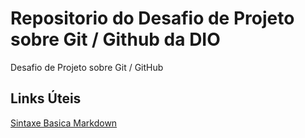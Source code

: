 # Repositorio do Desafio de Projeto sobre Git / Github da DIO
Desafio de Projeto sobre Git / GitHub

## Links Úteis  
[Sintaxe Basica Markdown](https://www.markdownguide.org/basic-syntax/)
